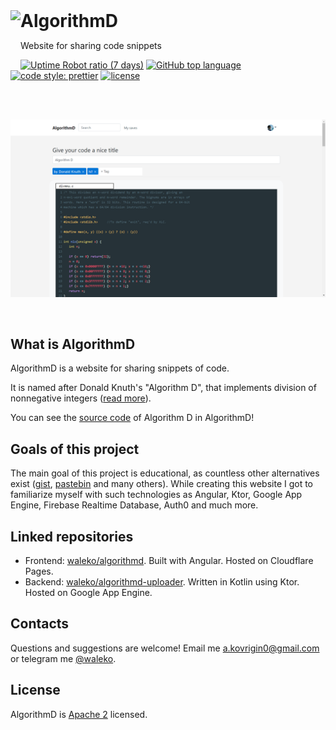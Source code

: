 <a href="https://algorithmd.wlko.me">
  <img align="left" height="80px" src="https://algorithmd.wlko.me/assets/img/algorithmd.png">
</a>
<h1 style="display: inline;">
  AlgorithmD

</h1>

<p>Website for sharing code snippets</p>

[![Uptime Robot ratio (7 days)](https://img.shields.io/uptimerobot/ratio/7/m788737561-c80334d2b48e2c36f88e92a4?logo=cloudflare&style=flat-square)](https://algorithmd.wlko.me)
[![GitHub top language](https://img.shields.io/github/languages/top/waleko/algorithmd?logo=github&style=flat-square)](https://github.com/waleko/algorithmd)
[![code style: prettier](https://img.shields.io/badge/code_style-prettier-ff69b4.svg?style=flat-square)](https://github.com/prettier/prettier)
[![license](https://img.shields.io/github/license/waleko/algorithmd?style=flat-square)](./LICENSE)

<br />
<br />

<p align="center">
  <a href="https://algorithmd.wlko.me/view/fb792837-c2db-4f80-a002-d0b4801991df">
    <img width="750px" src="./.github/assets/divmnu1.png"/>
  </a>
</p>

<br />

## What is AlgorithmD

AlgorithmD is a website for sharing snippets of code.

It is named after Donald Knuth's "Algorithm D", that implements division of nonnegative integers ([read more](https://skanthak.homepage.t-online.de/division.html)).

You can see the [source code](https://algorithmd.wlko.me/view/fb792837-c2db-4f80-a002-d0b4801991df) of Algorithm D in AlgorithmD!

## Goals of this project
The main goal of this project is educational, as countless other alternatives exist ([gist](https://gist.github.com), [pastebin](https://pastebin.com) and many others). While creating this website I got to familiarize myself with such technologies as Angular, Ktor, Google App Engine, Firebase Realtime Database, Auth0 and much more.

## Linked repositories
* Frontend: [waleko/algorithmd](https://github.com/waleko/algorithmd). Built with Angular. Hosted on Cloudflare Pages.
* Backend: [waleko/algorithmd-uploader](https://github.com/waleko/algorithmd-uploader). Written in Kotlin using Ktor. Hosted on Google App Engine.

## Contacts
Questions and suggestions are welcome! Email me [a.kovrigin0@gmail.com](mailto:a.kovrigin0@gmail.com) or telegram me [@waleko](https://t.me/waleko).


## License
AlgorithmD is [Apache 2](./LICENSE) licensed.
